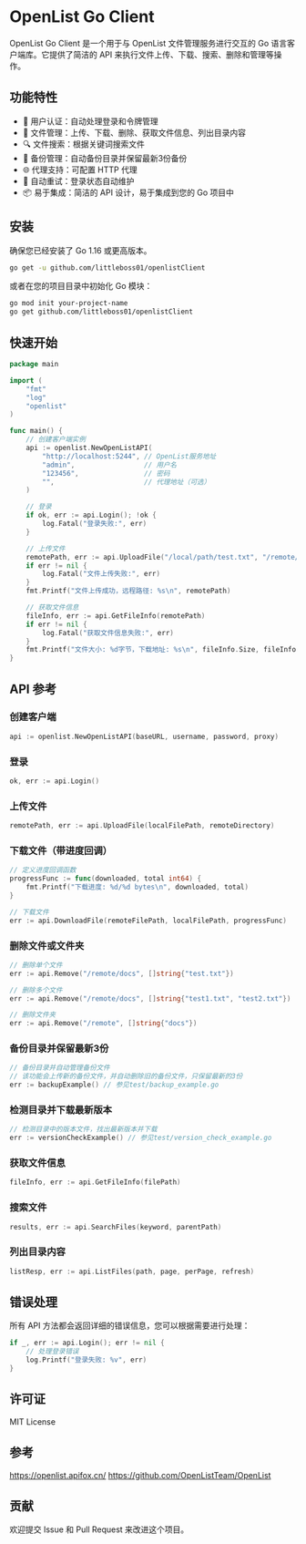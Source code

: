 # OpenList Go Client

OpenList Go Client 是一个用于与 OpenList 文件管理服务进行交互的 Go 语言客户端库。它提供了简洁的 API 来执行文件上传、下载、搜索、删除和管理等操作。

## 功能特性

- 🔐 用户认证：自动处理登录和令牌管理
- 📁 文件管理：上传、下载、删除、获取文件信息、列出目录内容
- 🔍 文件搜索：根据关键词搜索文件
- 🔄 备份管理：自动备份目录并保留最新3份备份
- 🌐 代理支持：可配置 HTTP 代理
- 🔄 自动重试：登录状态自动维护
- 📦 易于集成：简洁的 API 设计，易于集成到您的 Go 项目中

## 安装

确保您已经安装了 Go 1.16 或更高版本。

```bash
go get -u github.com/littleboss01/openlistClient
```

或者在您的项目目录中初始化 Go 模块：

```bash
go mod init your-project-name
go get github.com/littleboss01/openlistClient
```

## 快速开始

```go
package main

import (
    "fmt"
    "log"
    "openlist"
)

func main() {
    // 创建客户端实例
    api := openlist.NewOpenListAPI(
        "http://localhost:5244", // OpenList服务地址
        "admin",                 // 用户名
        "123456",                // 密码
        "",                      // 代理地址（可选）
    )

    // 登录
    if ok, err := api.Login(); !ok {
        log.Fatal("登录失败:", err)
    }

    // 上传文件
    remotePath, err := api.UploadFile("/local/path/test.txt", "/remote/docs")
    if err != nil {
        log.Fatal("文件上传失败:", err)
    }
    fmt.Printf("文件上传成功，远程路径: %s\n", remotePath)

    // 获取文件信息
    fileInfo, err := api.GetFileInfo(remotePath)
    if err != nil {
        log.Fatal("获取文件信息失败:", err)
    }
    fmt.Printf("文件大小: %d字节，下载地址: %s\n", fileInfo.Size, fileInfo.URL)
}
```

## API 参考

### 创建客户端

```go
api := openlist.NewOpenListAPI(baseURL, username, password, proxy)
```

### 登录

```go
ok, err := api.Login()
```

### 上传文件

```go
remotePath, err := api.UploadFile(localFilePath, remoteDirectory)
```

### 下载文件（带进度回调）

```go
// 定义进度回调函数
progressFunc := func(downloaded, total int64) {
    fmt.Printf("下载进度: %d/%d bytes\n", downloaded, total)
}

// 下载文件
err := api.DownloadFile(remoteFilePath, localFilePath, progressFunc)
```

### 删除文件或文件夹

```go
// 删除单个文件
err := api.Remove("/remote/docs", []string{"test.txt"})

// 删除多个文件
err := api.Remove("/remote/docs", []string{"test1.txt", "test2.txt"})

// 删除文件夹
err := api.Remove("/remote", []string{"docs"})
```

### 备份目录并保留最新3份

```go
// 备份目录并自动管理备份文件
// 该功能会上传新的备份文件，并自动删除旧的备份文件，只保留最新的3份
err := backupExample() // 参见test/backup_example.go
```

### 检测目录并下载最新版本

```go
// 检测目录中的版本文件，找出最新版本并下载
err := versionCheckExample() // 参见test/version_check_example.go
```

### 获取文件信息

```go
fileInfo, err := api.GetFileInfo(filePath)
```

### 搜索文件

```go
results, err := api.SearchFiles(keyword, parentPath)
```

### 列出目录内容

```go
listResp, err := api.ListFiles(path, page, perPage, refresh)
```

## 错误处理

所有 API 方法都会返回详细的错误信息，您可以根据需要进行处理：

```go
if _, err := api.Login(); err != nil {
    // 处理登录错误
    log.Printf("登录失败: %v", err)
}
```

## 许可证

MIT License

## 参考
https://openlist.apifox.cn/
https://github.com/OpenListTeam/OpenList

## 贡献

欢迎提交 Issue 和 Pull Request 来改进这个项目。